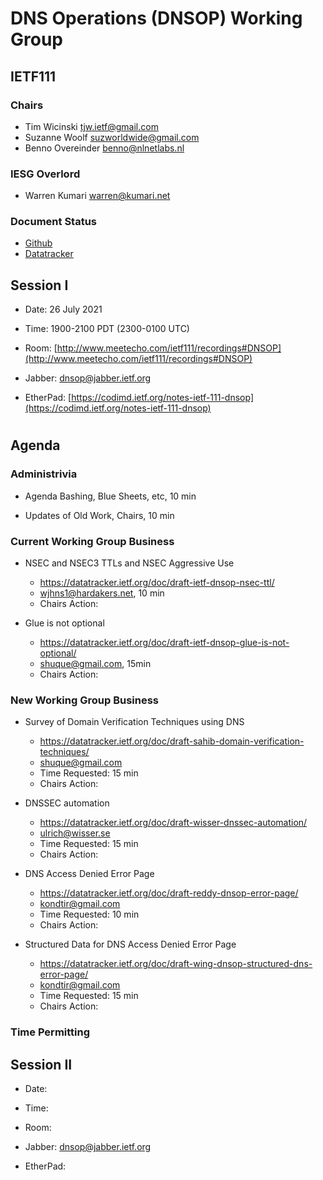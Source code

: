 
# DNS Operations (DNSOP) Working Group
## IETF111


### Chairs
* Tim Wicinski [tjw.ietf@gmail.com](tjw.ietf@gmail.com)
* Suzanne Woolf [suzworldwide@gmail.com](suzworldwide@gmail.com)
* Benno Overeinder [benno@nlnetlabs.nl](benno@nlnetlabs.nl)

### IESG Overlord
* Warren Kumari [warren@kumari.net](warren@kumari.net)

### Document Status
* [Github](https://github.com/ietf-wg-dnsop/wg-materials/blob/main/dnsop-document-status.md)
* [Datatracker](https://datatracker.ietf.org/wg/dnsop/documents/)

## Session I

* Date: 26 July 2021
* Time: 1900-2100 PDT (2300-0100 UTC)
* Room: [http://www.meetecho.com/ietf111/recordings#DNSOP](http://www.meetecho.com/ietf111/recordings#DNSOP)

* Jabber:  [dnsop@jabber.ietf.org](dnsop@jabber.ietf.org)
* EtherPad: [https://codimd.ietf.org/notes-ietf-111-dnsop](https://codimd.ietf.org/notes-ietf-111-dnsop)


#
## Agenda

### Administrivia

* Agenda Bashing, Blue Sheets, etc,  10 min

* Updates of Old Work, Chairs, 10 min

### Current Working Group Business

*   NSEC and NSEC3 TTLs and NSEC Aggressive Use
    - https://datatracker.ietf.org/doc/draft-ietf-dnsop-nsec-ttl/
    - wjhns1@hardakers.net, 10 min
    - Chairs Action:

*   Glue is not optional
    - https://datatracker.ietf.org/doc/draft-ietf-dnsop-glue-is-not-optional/
    - shuque@gmail.com, 15min
    - Chairs Action:


### New Working Group Business

*   Survey of Domain Verification Techniques using DNS
    - https://datatracker.ietf.org/doc/draft-sahib-domain-verification-techniques/
    - shuque@gmail.com
    - Time Requested: 15 min
    - Chairs Action:

*   DNSSEC automation
    - https://datatracker.ietf.org/doc/draft-wisser-dnssec-automation/
    - ulrich@wisser.se
    - Time Requested: 15 min
    - Chairs Action:

*   DNS Access Denied Error Page
    - https://datatracker.ietf.org/doc/draft-reddy-dnsop-error-page/
    - kondtir@gmail.com
    - Time Requested: 10 min
    - Chairs Action:

*   Structured Data for DNS Access Denied Error Page
    - https://datatracker.ietf.org/doc/draft-wing-dnsop-structured-dns-error-page/
    - kondtir@gmail.com
    - Time Requested: 15 min
    - Chairs Action:


### Time Permitting

## Session II

* Date:
* Time:
* Room: []()

* Jabber:  [dnsop@jabber.ietf.org](dnsop@jabber.ietf.org)
* EtherPad: []()
